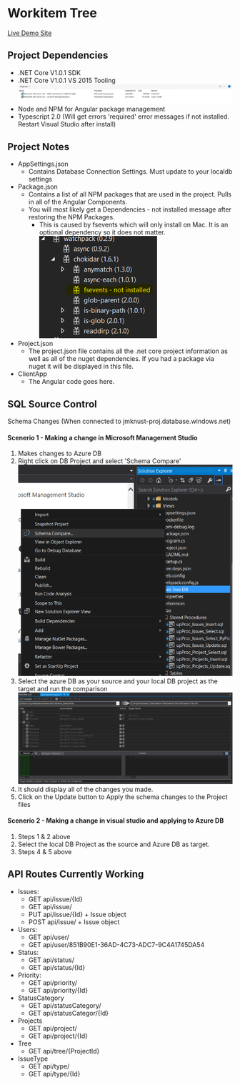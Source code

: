 # Workitem Tree

[Live Demo Site](https://still-spire-23031.herokuapp.com/home)

## Project Dependencies
* .NET Core V1.0.1 SDK
* .NET Core V1.0.1 VS 2015 Tooling
![Mdcoreversion](Images/Markdown/mdcoreversion.png)
* Node and NPM for Angular package management
* Typescript 2.0 (Will get errors 'required' error messages if not installed. Restart Visual Studio after install)

## Project Notes
* AppSettings.json
	* Contains Database Connection Settings. Must update to your localdb settings
* Package.json
    * Contains a list of all NPM packages that are used in the project. Pulls in all of the Angular Components.
    * You will most likely get a Dependencies - not installed message after restoring the NPM Packages.
        * This is caused by fsevents which will only install on Mac. It is an optional dependency so it does not matter.
![Fsevents](Images/Markdown/fsevents.png)
* Project.json
    * The project.json file contains all the .net core project information as well as all of the nuget dependencies. If you had a package via nuget it will be displayed in this file.
* ClientApp
    * The Angular code goes here.

## SQL Source Control
Schema Changes (When connected to jmknust-proj.database.windows.net)
#### Scenerio 1 - Making a change in Microsoft Management Studio
1. Makes changes to Azure DB
2. Right click on DB Project and select 'Schema Compare'
![Md D B1](Images/Markdown/mdDB1.png)
3. Select the azure DB as your source and your local DB project as the target and run the comparison
![Md D B2](Images/Markdown/mdDB2.png)
4. It should display all of the changes you made.
5. Click on the Update button to Apply the schema changes to the Project files
#### Scenerio 2 - Making a change in visual studio and applying to Azure DB
1. Steps 1 & 2 above
2. Select the local DB Project as the source and Azure DB as target.
3. Steps 4 & 5 above

## API Routes Currently Working
* Issues: 
    * GET api/issue/\{Id}
    * GET api/issue/
    * PUT api/issue/\{Id} + Issue object
    * POST api/issue/ + Issue object
* Users:
    * GET api/user/
    * GET api/user/851B90E1-36AD-4C73-ADC7-9C4A1745DA54
* Status:
    * GET api/status/
    * GET api/status/\{Id}
* Priority:
    * GET api/priority/
    * GET api/priority/\{Id}
* StatusCategory
    * GET api/statusCategory/
    * GET api/statusCategor/\{Id}
* Projects
    * GET api/project/
    * GET api/project/\{Id}
* Tree
    * GET api/tree/\{ProjectId}
* IssueType
    * GET api/type/
    * GET api/type/\{Id}

